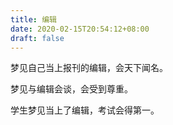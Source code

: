 ```yaml
---
title: 编辑
date: 2020-02-15T20:54:12+08:00
draft: false
---
```


梦见自己当上报刊的编辑，会天下闻名。<br>


梦见与编辑会谈，会受到尊重。<br>


学生梦见当上了编辑，考试会得第一。<br>
